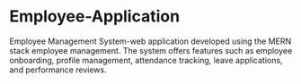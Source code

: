 # Employee-Application
 Employee Management System-web application developed using the MERN stack employee management. The system offers features such as employee onboarding, profile management, attendance tracking, leave applications, and performance reviews.
